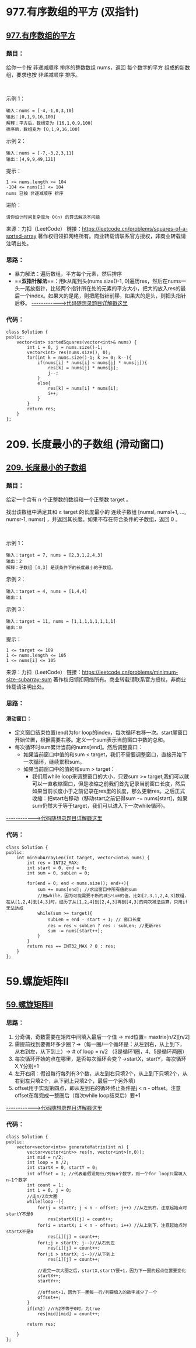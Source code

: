 # 977.有序数组的平方 (双指针)
## [977.有序数组的平方](https://leetcode.cn/problems/squares-of-a-sorted-array/)
### 题目：
给你一个按 非递减顺序 排序的整数数组 nums，返回 每个数字的平方 组成的新数组，要求也按 非递减顺序 排序。

 

示例 1：
```
输入：nums = [-4,-1,0,3,10]
输出：[0,1,9,16,100]
解释：平方后，数组变为 [16,1,0,9,100]
排序后，数组变为 [0,1,9,16,100]
```
示例 2：
```
输入：nums = [-7,-3,2,3,11]
输出：[4,9,9,49,121]
```

提示：
```
1 <= nums.length <= 104
-104 <= nums[i] <= 104
nums 已按 非递减顺序 排序
```

进阶：
```
请你设计时间复杂度为 O(n) 的算法解决本问题
```
来源：力扣（LeetCode）
链接：https://leetcode.cn/problems/squares-of-a-sorted-array
著作权归领扣网络所有。商业转载请联系官方授权，非商业转载请注明出处。

### 思路：
- 暴力解法：遍历数组，平方每个元素，然后排序
- ==**双指针解法**==：用k从尾到头(nums.size()-1, 0]遍历res，然后在nums一头一尾放指针，比较两个指针所在处的元素的平方大小，把大的放入res的最后一个index。如果大的是尾，则把尾指针前移，如果大的是头，则把头指针后移。
[------------>代码随想录题目详解戳这里](https://programmercarl.com/0977.%E6%9C%89%E5%BA%8F%E6%95%B0%E7%BB%84%E7%9A%84%E5%B9%B3%E6%96%B9.html)

### 代码：  
```
class Solution {
public:
    vector<int> sortedSquares(vector<int>& nums) {
        int i = 0, j = nums.size()-1;
        vector<int> res(nums.size(), 0);
        for(int k = nums.size()-1; k >= 0; k--){
            if(nums[i] * nums[i] < nums[j] * nums[j]){
                res[k] = nums[j] * nums[j];
                j--;
            }
            else{
                res[k] = nums[i] * nums[i];
                i++;
            }
        }
        return res;
    }
};
```

# 209. 长度最小的子数组 (滑动窗口)
## [209. 长度最小的子数组](https://leetcode.cn/problems/minimum-size-subarray-sum/)
### 题目：
给定一个含有 n 个正整数的数组和一个正整数 target 。

找出该数组中满足其和 ≥ target 的长度最小的 连续子数组 [numsl, numsl+1, ..., numsr-1, numsr] ，并返回其长度。如果不存在符合条件的子数组，返回 0 。

 

示例 1：
```
输入：target = 7, nums = [2,3,1,2,4,3]
输出：2
解释：子数组 [4,3] 是该条件下的长度最小的子数组。
```
示例 2：
```
输入：target = 4, nums = [1,4,4]
输出：1
```
示例 3：
```
输入：target = 11, nums = [1,1,1,1,1,1,1,1]
输出：0
```

提示：
```
1 <= target <= 109
1 <= nums.length <= 105
1 <= nums[i] <= 105
``` 
来源：力扣（LeetCode）
链接：https://leetcode.cn/problems/minimum-size-subarray-sum
著作权归领扣网络所有。商业转载请联系官方授权，非商业转载请注明出处。
### 思路：  
#### 滑动窗口：
- 定义窗口结束位置(end)为for loop的index，每次循环右移一次。start尾窗口开始位置，根据需要右移。定义一个sum表示当前窗口中数的总和。
- 每次循环时sum累计当前的nums[end]。然后调整窗口：
  - 如果当前窗口中值的和sum < target，我们不需要调整窗口，直接开始下一次循环，继续累积sum。
  - 如果当前窗口中的值的和sum > target：
    - 我们用while loop来调整窗口的大小，只要sum >= target,我们可以就可以一直收缩窗口，但是收缩之前我们首先记录当前窗口长度，然后如果当前长度小于之前记录在res里的长度，那么更新res。之后正式收缩：把start右移动（移动start之前记得sum -= nums[start]，如果sum仍然大于等于target，我们可以进入下一次while循环)。

[------------>代码随想录题目详解戳这里](https://programmercarl.com/0209.%E9%95%BF%E5%BA%A6%E6%9C%80%E5%B0%8F%E7%9A%84%E5%AD%90%E6%95%B0%E7%BB%84.html)

### 代码：  
```
class Solution {
public:
    int minSubArrayLen(int target, vector<int>& nums) {
        int res = INT32_MAX;
        int start = 0, end = 0;
        int sum = 0, subLen = 0;

        for(end = 0; end < nums.size(); end++){
            sum += nums[end]; //求出窗口中所有值的sum
            //用while，因为可能需要不断的减少sum的值，比如[2,3,1,2,4,3]数组，在从[1,2,4]到[4,3]时，经历了从[1,2,4]到[2,4,3]再到[4,3]的两次减法运算，只用if无法达成
            while(sum >= target){ 
                subLen = end - start + 1; // 窗口长度
                res = res < subLen ? res : subLen; //更新res
                sum -= nums[start++];
            }
        }
        return res == INT32_MAX ? 0 : res;
    }
};
```

# 59.螺旋矩阵II
## [59.螺旋矩阵II](https://leetcode.cn/problems/spiral-matrix-ii/)
### 思路：  
1. 分奇偶，奇数需要在矩阵中间填入最后一个值 -> mid位置= maxtrix[n/2][n/2]
2. 需提前找到要循环多少圈？->（每一圈/一个循环是：从左到右，从上到下，从右到左，从下到上）-> # of loop = n/2 （3是循环1圈，4、5是循环两圈）
3. 每次循环开始的点在哪里，是否每次循环会变？->startX，startY，每次循环X,Y分别+1
4. 左开右闭：假设每行每列有3个数，从左到右只填2个，从上到下只填2个，从右到左只填2个，从下到上只填2个，最后一个另外填）
5. offset用于实现第四点，即从左到右的循环终止条件是j < n - offset。注意offset在每完成一整圈后（每次while loop结束后）要+1
   
[------------>代码随想录题目详解戳这里](https://programmercarl.com/0059.%E8%9E%BA%E6%97%8B%E7%9F%A9%E9%98%B5II.html)

### 代码：  
```
class Solution {
public:
    vector<vector<int>> generateMatrix(int n) {
        vector<vector<int>> res(n, vector<int>(n,0));
        int mid = n/2;
        int loop = n /2;
        int startX = 0, startY = 0;
        int offset = 1; //代表着假设每行/列有n个数字，则一个for loop只需填入n-1个数字
        int count = 1;
        int i = 0, j = 0;
        //走n/2次大圈
        while(loop--){
            for(j = startY; j < n - offset; j++) //从左到右，注意起始点时startY不是0
                res[startX][j] = count++;
            for(i = startX; i < n - offset; i++) //从上到下，注意起始点时startX不是0
                res[i][j] = count++;
            for(;j > startY; j--)//从右到左
                res[i][j] = count++;
            for(;i > startX; i--)//从下到上
                res[i][j] = count++;
            
            //走完一次大圈之后，startX,startY要+1，因为下一圈的起点位置要变化
            startX++;
            startY++;

            //offset+1，因为下一圈每一行/列要填入的数字减少了一个
            offset++;
        }
        if(n%2) //n%2不等于0时，为true
            res[mid][mid] = count++;
        
        return res;
        
    }
};
```